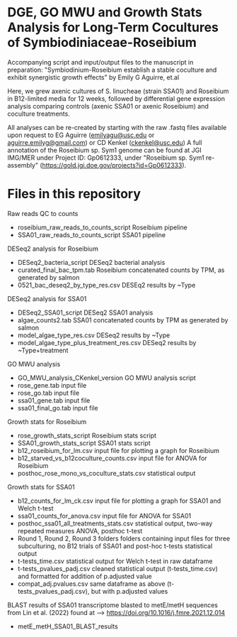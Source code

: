 # DGE, GO MWU and Growth Stats Analysis for Long-Term Cocultures of Symbiodiniaceae-Roseibium 
Accompanying script and input/output files to the manuscript in preparation:
"Symbiodinium-Roseibium establish a stable coculture and exhibit synergistic growth effects" by Emily G Aguirre, et.al

Here, we grew axenic cultures of S. linucheae (strain SSA01) and Roseibium in B12-limited media for 12 weeks, followed by differential gene expression analysis comparing controls (axenic SSA01 or axenic Roseibium) and coculture treatments. 

All analyses can be re-created by starting with the raw .fastq files available upon request to EG Aguirre (emilyagu@usc.edu or aguirre.emilyg@gmail.com) or CD Kenkel (ckenkel@usc.edu)
A full annotation of the Roseibium sp. Sym1 genome can be found at JGI IMG/MER under Project ID: Gp0612333, under "Roseibium sp. Sym1 re-assembly" (https://gold.jgi.doe.gov/projects?id=Gp0612333).

# Files in this repository 

Raw reads QC to counts
- roseibium_raw_reads_to_counts_script      Roseibium pipeline
- SSA01_raw_reads_to_counts_script     SSA01 pipeline


DESeq2 analysis for Roseibium
- DESeq2_bacteria_script      DESeq2 bacterial analysis
- curated_final_bac_tpm.tab     Roseibium concatenated counts by TPM, as generated by salmon
- 0521_bac_deseq2_by_type_res.csv     DESEq2 results by ~Type


DESeq2 analysis for SSA01
- DESeq2_SSA01_script     DESeq2 SSA01 analysis
- algae_counts2.tab     SSA01 concatenated counts by TPM as generated by salmon
- model_algae_type_res.csv    DESeq2 results by ~Type
- model_algae_type_plus_treatment_res.csv     DESeq2 results by ~Type+treatment


GO MWU analysis
- GO_MWU_analysis_CKenkel_version     GO MWU analysis script
- rose_gene.tab     input file
- rose_go.tab     input file
- ssa01_gene.tab    input file
- ssa01_final_go.tab      input file


Growth stats for Roseibium 
- rose_growth_stats_script    Roseibium stats script
- SSA01_growth_stats_script     SSA01 stats script
- b12_roseibium_for_lm.csv    input file for plotting a graph for Roseibium
- b12_starved_vs_b12coculture_counts.csv    input file for ANOVA for Roseibium
- posthoc_rose_mono_vs_coculture_stats.csv    statistical output 

Growth stats for SSA01
- b12_counts_for_lm_ck.csv     input file for plotting a graph for SSA01 and Welch t-test
- ssa01_counts_for_anova.csv    input file for ANOVA for SSA01
- posthoc_ssa01_all_treatments_stats.csv    statistical output, two-way repeated measures ANOVA, posthoc t-test
- Round 1, Round 2, Round 3 folders     folders containing input files for three subculturing, no B12 trials of SSA01 and post-hoc t-tests statistical output
- t-tests_time.csv    statistical output for Welch t-test in raw dataframe
- t-tests_pvalues_padj.csv    cleaned statistical output (t-tests_time.csv) and formatted for addition of p.adjusted value
- compat_adj.pvalues.csv    same dataframe as above (t-tests_pvalues_padj.csv), but with p.adjusted values


BLAST results of SSA01 transcriptome blasted to metE/metH sequences from Lin et al. (2022) found at --> https://doi.org/10.1016/j.fmre.2021.12.014
- metE_metH_SSA01_BLAST_results  



